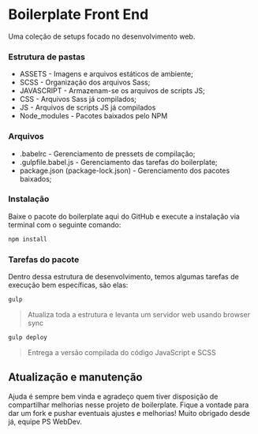 # Boilerplate Front End
Uma coleção de setups focado no desenvolvimento web.

### Estrutura de pastas

* ASSETS - Imagens e arquivos estáticos de ambiente;
* SCSS - Organização dos arquivos Sass;
* JAVASCRIPT - Armazenam-se os arquivos de scripts JS;
* CSS - Arquivos Sass já compilados;
* JS - Arquivos de scripts JS já compilados
* Node_modules - Pacotes baixados pelo NPM

### Arquivos

* .babelrc - Gerenciamento de pressets de compilação;
* .gulpfile.babel.js - Gerenciamento das tarefas do boilerplate;
* package.json (package-lock.json) - Gerenciamento dos pacotes baixados;

### Instalação
Baixe o pacote do boilerplate aqui do GitHub e execute a instalação via terminal com o seguinte comando:
```sh
npm install 
```

### Tarefas do pacote 
Dentro dessa estrutura de desenvolvimento, temos algumas tarefas de execução bem específicas, são elas:
```sh
gulp
```
> Atualiza toda a estrutura e levanta um servidor web usando browser sync
```sh
gulp deploy
```
> Entrega a versão compilada do código JavaScript e SCSS

## Atualização e manutenção
Ajuda é sempre bem vinda e agradeço quem tiver disposição de compartilhar melhorias nesse projeto de boilerplate. Fique a vontade para dar um fork e pushar eventuais ajustes e melhorias! Muito obrigado desde já, equipe PS WebDev. 